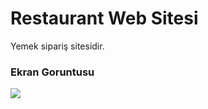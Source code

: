 <h1>Restaurant Web Sitesi</h1>

Yemek sipariş sitesidir. 

<h3> Ekran Goruntusu</h3>


![](RestaurantWeb.gif)